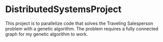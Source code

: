 # DistributedSystemsProject
This project is to parallelize code that solves the Traveling Salesperson problem with a genetic algorithm. The problem requires a fully connected graph for my genetic algorithm to work.
